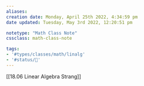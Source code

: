 ```yaml
---
aliases: 
creation date: Monday, April 25th 2022, 4:34:59 pm
date updated: Tuesday, May 3rd 2022, 12:20:51 pm

notetype: "Math Class Note"
cssclass: math-class-note

tags: 
- '#types/classes/math/linalg'
- '#status/🚧'
---
```

[[18.06 Linear Algebra Strang]]
